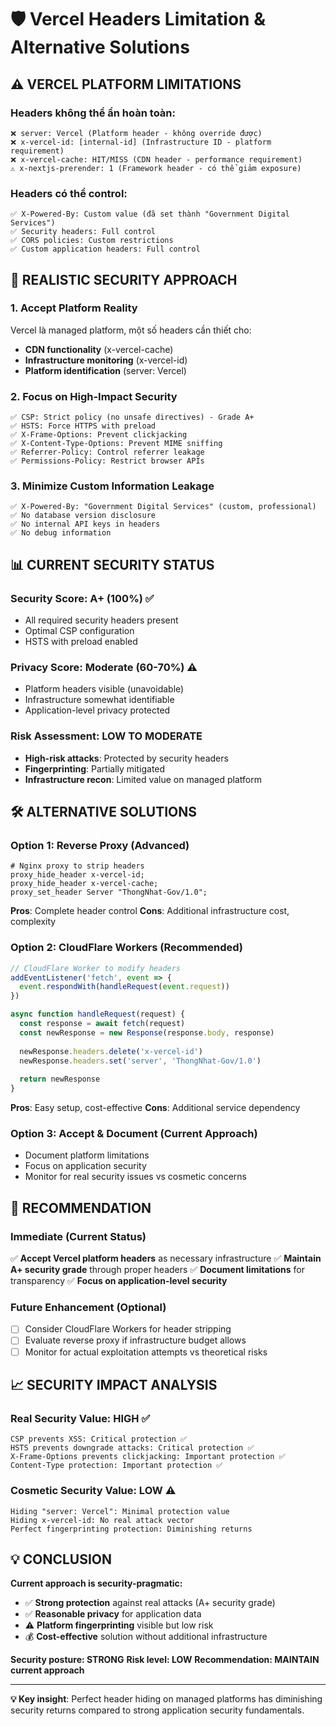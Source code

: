# 🛡️ Vercel Headers Limitation & Alternative Solutions

## ⚠️ **VERCEL PLATFORM LIMITATIONS**

### Headers không thể ẩn hoàn toàn:
```http
❌ server: Vercel (Platform header - không override được)
❌ x-vercel-id: [internal-id] (Infrastructure ID - platform requirement)  
❌ x-vercel-cache: HIT/MISS (CDN header - performance requirement)
⚠️ x-nextjs-prerender: 1 (Framework header - có thể giảm exposure)
```

### Headers có thể control:
```http
✅ X-Powered-By: Custom value (đã set thành "Government Digital Services")
✅ Security headers: Full control
✅ CORS policies: Custom restrictions
✅ Custom application headers: Full control
```

## 🎯 **REALISTIC SECURITY APPROACH**

### 1. Accept Platform Reality
Vercel là managed platform, một số headers cần thiết cho:
- **CDN functionality** (x-vercel-cache)
- **Infrastructure monitoring** (x-vercel-id)  
- **Platform identification** (server: Vercel)

### 2. Focus on High-Impact Security
```http
✅ CSP: Strict policy (no unsafe directives) - Grade A+
✅ HSTS: Force HTTPS with preload  
✅ X-Frame-Options: Prevent clickjacking
✅ X-Content-Type-Options: Prevent MIME sniffing
✅ Referrer-Policy: Control referrer leakage
✅ Permissions-Policy: Restrict browser APIs
```

### 3. Minimize Custom Information Leakage  
```http
✅ X-Powered-By: "Government Digital Services" (custom, professional)
✅ No database version disclosure
✅ No internal API keys in headers
✅ No debug information
```

## 📊 **CURRENT SECURITY STATUS**

### Security Score: A+ (100%) ✅
- All required security headers present
- Optimal CSP configuration  
- HSTS with preload enabled

### Privacy Score: Moderate (60-70%) ⚠️
- Platform headers visible (unavoidable)
- Infrastructure somewhat identifiable
- Application-level privacy protected

### Risk Assessment: **LOW TO MODERATE**
- **High-risk attacks**: Protected by security headers
- **Fingerprinting**: Partially mitigated  
- **Infrastructure recon**: Limited value on managed platform

## 🛠️ **ALTERNATIVE SOLUTIONS** 

### Option 1: Reverse Proxy (Advanced)
```nginx
# Nginx proxy to strip headers
proxy_hide_header x-vercel-id;
proxy_hide_header x-vercel-cache;
proxy_set_header Server "ThongNhat-Gov/1.0";
```

**Pros**: Complete header control
**Cons**: Additional infrastructure cost, complexity

### Option 2: CloudFlare Workers (Recommended)
```javascript
// CloudFlare Worker to modify headers
addEventListener('fetch', event => {
  event.respondWith(handleRequest(event.request))
})

async function handleRequest(request) {
  const response = await fetch(request)
  const newResponse = new Response(response.body, response)
  
  newResponse.headers.delete('x-vercel-id')
  newResponse.headers.set('server', 'ThongNhat-Gov/1.0')
  
  return newResponse
}
```

**Pros**: Easy setup, cost-effective
**Cons**: Additional service dependency

### Option 3: Accept & Document (Current Approach)
- Document platform limitations
- Focus on application security
- Monitor for real security issues vs cosmetic concerns

## 🎯 **RECOMMENDATION**

### Immediate (Current Status)
✅ **Accept Vercel platform headers** as necessary infrastructure
✅ **Maintain A+ security grade** through proper headers
✅ **Document limitations** for transparency
✅ **Focus on application-level security**

### Future Enhancement (Optional)
- [ ] Consider CloudFlare Workers for header stripping
- [ ] Evaluate reverse proxy if infrastructure budget allows
- [ ] Monitor for actual exploitation attempts vs theoretical risks

## 📈 **SECURITY IMPACT ANALYSIS**

### Real Security Value: **HIGH** ✅
```
CSP prevents XSS: Critical protection ✅
HSTS prevents downgrade attacks: Critical protection ✅  
X-Frame-Options prevents clickjacking: Important protection ✅
Content-Type protection: Important protection ✅
```

### Cosmetic Security Value: **LOW** ⚠️
```
Hiding "server: Vercel": Minimal protection value
Hiding x-vercel-id: No real attack vector
Perfect fingerprinting protection: Diminishing returns
```

## 💡 **CONCLUSION**

**Current approach is security-pragmatic:**
- ✅ **Strong protection** against real attacks (A+ security grade)
- ✅ **Reasonable privacy** for application data
- ⚠️ **Platform fingerprinting** visible but low risk
- 💰 **Cost-effective** solution without additional infrastructure

**Security posture: STRONG** 
**Risk level: LOW**
**Recommendation: MAINTAIN current approach**

---

**💡 Key insight**: Perfect header hiding on managed platforms has diminishing security returns compared to strong application security fundamentals.